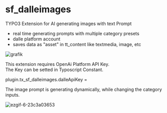 # sf_dalleimages

TYPO3 Extension for AI generating images with text Prompt
- real time generating prompts with multiple category presets
- dalle platform account
- saves data as "asset" in tt_content like textmedia, image, etc

![grafik](https://github.com/akaufhold/sf_dalleimages/assets/27824413/bfc64ede-093b-4fb1-9e8a-583cbcfc389e)

This extension requires OpenAi Platform API Key. </br>
The Key can be setted in Typoscript Constant.</br> 

plugin.tx_sf_dalleimages.dalleApiKey = 

The image prompt is generating dynamically, while changing the category inputs.

![ezgif-6-23c3a03653](https://github.com/akaufhold/sf_dalleimages/assets/27824413/81252f1d-0816-4f20-9384-1900a1144f93)
